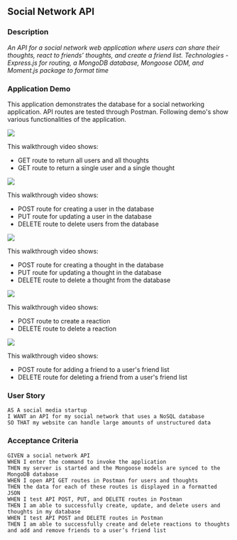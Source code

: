 ## Social Network API

### Description

*An API for a social network web application where users can share their thoughts, react to friends’ thoughts, and create a friend list. Technologies - Express.js for routing, a MongoDB database, Mongoose ODM, and Moment.js package to format time*

### Application Demo

This application demonstrates the database for a social networking application. API routes are tested through Postman. Following demo's show various functionalities of the application.


![](public/assets/images/users-thoughts-routes.gif)

This walkthrough video shows:

- GET route to return all users and all thoughts
- GET route to return a single user and a single thought


![](public/assets/images/users-routes.gif)

This walkthrough video shows:

- POST route for creating a user in the database
- PUT route for updating a user in the database
- DELETE route to delete users from the database


![](public/assets/images/thoughts-routes.gif)

This walkthrough video shows:

- POST route for creating a thought in the database
- PUT route for updating a thought in the database
- DELETE route to delete a thought from the database


![](public/assets/images/reactions-routes.gif)

This walkthrough video shows:

- POST route to create a reaction
- DELETE route to delete a reaction


![](public/assets/images/friends-routes.gif)

This walkthrough video shows:

- POST route for adding a friend to a user's friend list
- DELETE route for deleting a friend from a user's friend list


### User Story

```text
AS A social media startup
I WANT an API for my social network that uses a NoSQL database
SO THAT my website can handle large amounts of unstructured data
```

### Acceptance Criteria

```text
GIVEN a social network API
WHEN I enter the command to invoke the application
THEN my server is started and the Mongoose models are synced to the MongoDB database
WHEN I open API GET routes in Postman for users and thoughts
THEN the data for each of these routes is displayed in a formatted JSON
WHEN I test API POST, PUT, and DELETE routes in Postman
THEN I am able to successfully create, update, and delete users and thoughts in my database
WHEN I test API POST and DELETE routes in Postman
THEN I am able to successfully create and delete reactions to thoughts and add and remove friends to a user’s friend list
```